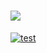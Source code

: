 # [![](https://laerm.org/laerm.png)](https://laerm.org/)
[![test](https://github.com/disktree/laerm/actions/workflows/test.yml/badge.svg)](https://github.com/disktree/laerm/actions/workflows/test.yml)
